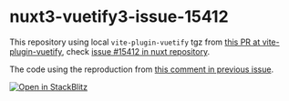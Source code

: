 # nuxt3-vuetify3-issue-15412

This repository using local `vite-plugin-vuetify` tgz from [this PR at vite-plugin-vuetify](), check [issue #15412 in nuxt repository](https://github.com/nuxt/nuxt/issues/15412).

The code using the reproduction from [this comment in previous issue](https://github.com/nuxt/nuxt/issues/15412#issuecomment-1399189084).

[![Open in StackBlitz](https://developer.stackblitz.com/img/open_in_stackblitz.svg)](https://stackblitz.com/github/userquin/nuxt3-vuetify3-issue-15412)

